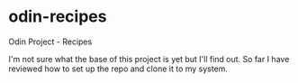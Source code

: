 # odin-recipes
Odin Project - Recipes

I'm not sure what the base of this project is yet but I'll find out. So 
far I have reviewed how to set up the repo and clone it to my system.
